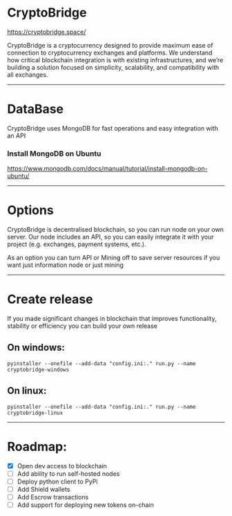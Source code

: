 # CryptoBridge

https://cryptobridge.space/

CryptoBridge is a cryptocurrency designed to provide maximum ease of connection to cryptocurrency exchanges and platforms. We understand how critical blockchain integration is with existing infrastructures, and we’re building a solution focused on simplicity, scalability, and compatibility with all exchanges.

<hr>

# DataBase

CryptoBridge uses MongoDB for fast operations and easy integration with an API

### Install MongoDB on Ubuntu
https://www.mongodb.com/docs/manual/tutorial/install-mongodb-on-ubuntu/

<hr>

# Options

CryptoBridge is decentralised blockchain, so you can run node on your own server. Our node includes an API, so you can easily integrate it with your project (e.g. exchanges, payment systems, etc.). 

As an option you can turn API or Mining off to save server resources if you want just information node or just mining

<hr>

# Create release

If you made significant changes in blockchain that improves functionality, stability or efficiency you can build your own release

## On windows:

```
pyinstaller --onefile --add-data "config.ini:." run.py --name cryptobridge-windows
```

## On linux:

```
pyinstaller --onefile --add-data "config.ini:." run.py --name cryptobridge-linux
```

<hr>

# Roadmap:

- [x] Open dev access to blockchain
- [ ] Add ability to run self-hosted nodes
- [ ] Deploy python client to PyPi 
- [ ] Add Shield wallets
- [ ] Add Escrow transactions
- [ ] Add support for deploying new tokens on-chain
